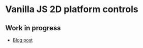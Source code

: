 # Vanilla JS 2D platform controls

## Work in progress

- [Blog post](https://muffinman.io/blog/tight-platform-controls-part-1/)
